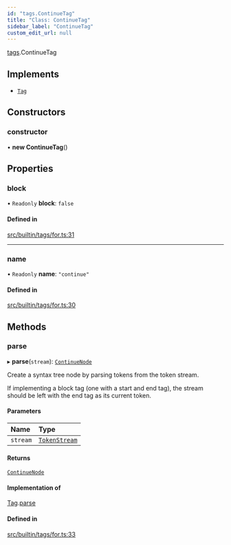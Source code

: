 ```yaml
---
id: "tags.ContinueTag"
title: "Class: ContinueTag"
sidebar_label: "ContinueTag"
custom_edit_url: null
---
```


[tags](../namespaces/tags.md).ContinueTag

## Implements

- [`Tag`](../interfaces/Tag.md)

## Constructors

### constructor

• **new ContinueTag**()

## Properties

### block

• `Readonly` **block**: ``false``

#### Defined in

[src/builtin/tags/for.ts:31](https://github.com/jg-rp/liquidscript/blob/6bed77c/src/builtin/tags/for.ts#L31)

___

### name

• `Readonly` **name**: ``"continue"``

#### Defined in

[src/builtin/tags/for.ts:30](https://github.com/jg-rp/liquidscript/blob/6bed77c/src/builtin/tags/for.ts#L30)

## Methods

### parse

▸ **parse**(`stream`): [`ContinueNode`](tags.ContinueNode.md)

Create a syntax tree node by parsing tokens from the token
stream.

If implementing a block tag (one with a start and end tag),
the stream should be left with the end tag as its current
token.

#### Parameters

| Name | Type |
| :------ | :------ |
| `stream` | [`TokenStream`](../interfaces/tokens.TokenStream.md) |

#### Returns

[`ContinueNode`](tags.ContinueNode.md)

#### Implementation of

[Tag](../interfaces/Tag.md).[parse](../interfaces/Tag.md#parse)

#### Defined in

[src/builtin/tags/for.ts:33](https://github.com/jg-rp/liquidscript/blob/6bed77c/src/builtin/tags/for.ts#L33)

